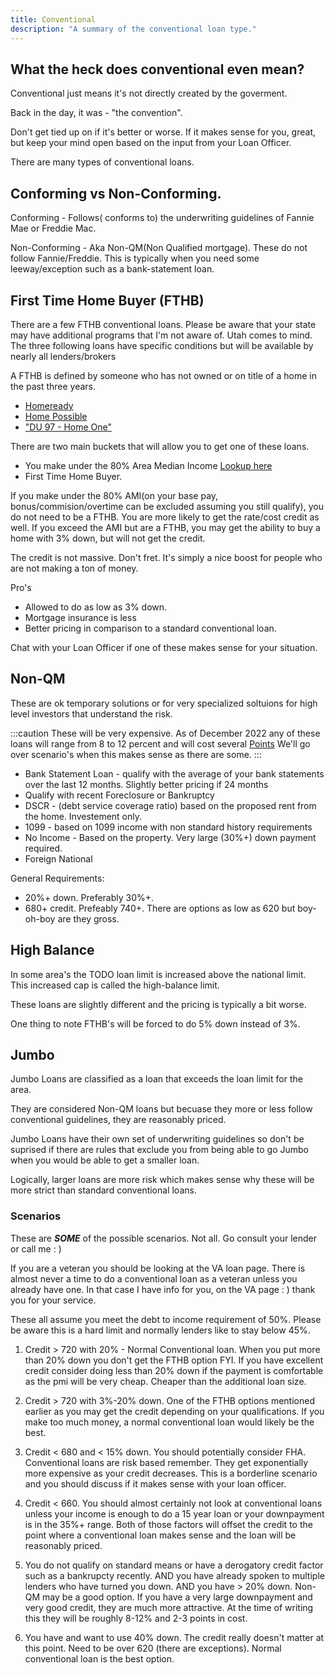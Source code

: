 ```yaml
---
title: Conventional
description: "A summary of the conventional loan type."
---
```


## What the heck does conventional even mean? 

Conventional just means it's not directly created by the goverment.

Back in the day, it was - "the convention". 

Don't get tied up on if it's better or worse. If it makes sense for you, great, but keep your mind
open based on the input from your Loan Officer. 

There are many types of conventional loans. 

## Conforming vs Non-Conforming. 

Conforming - Follows( conforms to) the underwriting guidelines of Fannie Mae or Freddie Mac.

Non-Conforming - Aka Non-QM(Non Qualified mortgage). These do not follow Fannie/Freddie. 
This is typically when you need some leeway/exception such as a bank-statement loan. 

## First Time Home Buyer (FTHB)

There are a few FTHB conventional loans. Please be aware that your state may have additional programs
that I'm not aware of. Utah comes to mind. The three following loans have specific conditions but will be available by nearly all lenders/brokers

A FTHB is defined by someone who has not owned or on title of a home in the past three years. 

* [Homeready](https://singlefamily.fanniemae.com/originating-underwriting/mortgage-products/homeready-mortgage)
* [Home Possible](https://sf.freddiemac.com/working-with-us/affordable-lending/guide-to-home-possible-mortgage?gclid=CjwKCAiApvebBhAvEiwAe7mHSN_u7kh_ziOwnkyDAvDJgUqI191Al1q1zLDbsR4-6iIq8zjRjKi0VRoCz14QAvD_BwE&gclsrc=aw.ds)
* ["DU 97 - Home One"](https://sf.freddiemac.com/working-with-us/origination-underwriting/mortgage-products/home-one)

There are two main buckets that will allow you to get one of these loans.

* You make under the 80% Area Median Income [Lookup here](https://ami-lookup-tool.fanniemae.com/amilookuptool/)
* First Time Home Buyer. 

If you make under the 80% AMI(on your base pay, bonus/commision/overtime can be excluded assuming you still qualify), 
you do not need to be a FTHB. You are more likely to get the rate/cost credit as well. 
If you exceed the AMI but are a FTHB, you may get the ability to buy a home with 3% down, but will not get the credit.

The credit is not massive. Don't fret. It's simply a nice boost for people who are not making a ton of money. 

Pro's

* Allowed to do as low as 3% down. 
* Mortgage insurance is less
* Better pricing in comparison to a standard conventional loan.

Chat with your Loan Officer if one of these makes sense for your situation. 

## Non-QM

These are ok temporary solutions or for very specialized soltuions for 
high level investors that understand the risk.

:::caution
These will be very expensive. As of December 2022 any of these loans will range from 8 to 12 percent and will cost several [Points](../point)
We'll go over scenario's when this makes sense as there are some.
:::

* Bank Statement Loan - qualify with the average of your bank statements over the last 12 months. Slightly better pricing if 24 months
* Qualify with recent Foreclosure or Bankruptcy
* DSCR - (debt service coverage ratio) based on the proposed rent from the home. Investement only. 
* 1099 - based on 1099 income with non standard history requirements
* No Income - Based on the property. Very large (30%+) down payment required. 
* Foreign National

General Requirements: 

* 20%+ down. Preferably 30%+. 
* 680+ credit. Prefeably 740+. There are options as low as 620 but boy-oh-boy are they gross. 

## High Balance

In some area's the TODO loan limit is increased above the national limit. This increased cap is called the high-balance limit. 

These loans are slightly different and the pricing is typically a bit worse.

One thing to note FTHB's will be forced to do 5% down instead of 3%. 

## Jumbo

Jumbo Loans are classified as a loan that exceeds the loan limit for the area.

They are considered Non-QM loans but becuase they more or less follow conventional guidelines, they are reasonably priced.

Jumbo Loans have their own set of underwriting guidelines so don't be suprised if there are rules that exclude you from being able 
to go Jumbo when you would be able to get a smaller loan. 

Logically, larger loans are more risk which makes sense why these will be more strict than standard conventional loans.

### Scenarios

These are ***SOME*** of the possible scenarios. Not all. Go consult your lender or call me : ) 


If you are a veteran you should be looking at the VA loan page. There is almost never a time to do a 
conventional loan as a veteran unless you already have one. 
In that case I have info for you, on the VA page : ) thank you for your service. 

These all assume you meet the debt to income requirement of 50%. Please be aware this is a hard limit and normally lenders like to 
stay below 45%. 

1. Credit > 720 with 20% - Normal Conventional loan. When you put more than 20% down
you don't get the FTHB option FYI. If you have excellent credit consider doing less than 
20% down if the payment is comfortable as the pmi will be very cheap. Cheaper than
the additional loan size.

2. Credit > 720 with 3%-20% down. One of the FTHB options mentioned earlier as you may get the credit depending on your qualifications. 
If you make too much money, a normal conventional loan would likely be the best. 

3. Credit < 680 and < 15% down. You should potentially consider FHA. Conventional loans
are risk based remember. They get exponentially more expensive as your credit decreases. This is a borderline scenario and you should 
discuss if it makes sense with your loan officer. 

4. Credit < 660. You should almost certainly not look at conventional loans unless your income is enough to do a 
15 year loan or your downpayment is in the 35%+ range. Both of those factors will offset the credit to the point where
a conventional loan makes sense and the loan will be reasonably priced. 

5. You do not qualify on standard means or have a derogatory credit factor such as a bankrupcty recently. AND you have already spoken
to multiple lenders who have turned you down. AND you have > 20% down. Non-QM may be a good option. If you have a very large 
downpayment and very good credit, they are much more attractive. At the time of writing this they will be roughly 8-12% and 2-3 points in cost.

6. You have and want to use 40% down. The credit really doesn't matter at this point. Need to be over 620 (there are exceptions). 
Normal conventional loan is the best option.
